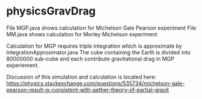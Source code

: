 # physicsGravDrag

File MGP.java shows calculation for Michelson Gale Pearson experiment
File MM.java shows calculation for Morley Michelson experiment

Calculation for MGP requires triple integration which is approximate by IntegrationApproximator.java
The cube containing the Earth is divided into 80000000 sub-cube and each contribute gravitational drag in MGP experiement.

Discussion of this simulation and calculation is located here:
https://physics.stackexchange.com/questions/535734/michelson-gale-pearson-result-is-consistent-with-aether-theory-of-partial-gravit
